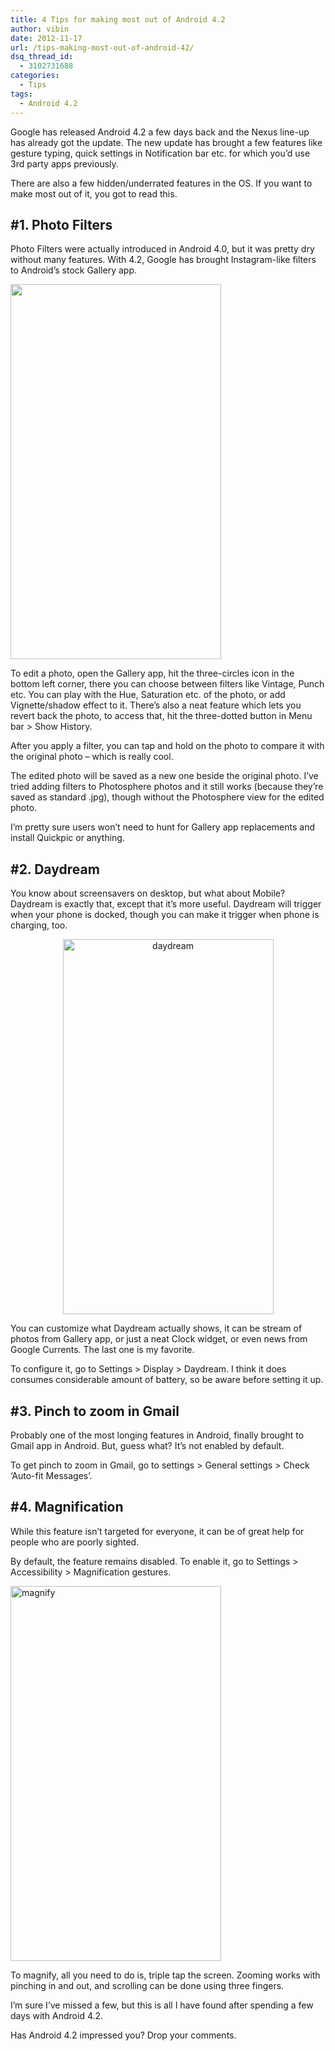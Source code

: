 ```yaml
---
title: 4 Tips for making most out of Android 4.2
author: vibin
date: 2012-11-17
url: /tips-making-most-out-of-android-42/
dsq_thread_id:
  - 3102731688
categories:
  - Tips
tags:
  - Android 4.2
---
```

Google has released Android 4.2 a few days back and the Nexus line-up has already got the update. The new update has brought a few features like gesture typing, quick settings in Notification bar etc. for which you&#8217;d use 3rd party apps previously.

There are also a few hidden/underrated features in the OS. If you want to make most out of it, you got to read this.

## #1. Photo Filters

Photo Filters were actually introduced in Android 4.0, but it was pretty dry without many features. With 4.2, Google has brought Instagram-like filters to Android&#8217;s stock Gallery app.

[<img class="aligncenter size-medium wp-image-68402" title="Gallery" src="http://cdn.devilsworkshop.org/files/2012/11/Gallery-337x600.png" alt="" width="337" height="600" />][1]

To edit a photo, open the Gallery app, hit the three-circles icon in the bottom left corner, there you can choose between filters like Vintage, Punch etc. You can play with the Hue, Saturation etc. of the photo, or add Vignette/shadow effect to it. There&#8217;s also a neat feature which lets you revert back the photo, to access that, hit the three-dotted button in Menu bar > Show History.

After you apply a filter, you can tap and hold on the photo to compare it with the original photo &#8211; which is really cool.

The edited photo will be saved as a new one beside the original photo. I&#8217;ve tried adding filters to Photosphere photos and it still works (because they&#8217;re saved as standard .jpg), though without the Photosphere view for the edited photo.

I&#8217;m pretty sure users won&#8217;t need to hunt for Gallery app replacements and install Quickpic or anything.

## #2. Daydream

You know about screensavers on desktop, but what about Mobile? Daydream is exactly that, except that it&#8217;s more useful. Daydream will trigger when your phone is docked, though you can make it trigger when phone is charging, too.

<p style="text-align: center;">
  <a href="http://cdn.devilsworkshop.org/files/2012/11/Daydream.png"><img class="aligncenter" title="Daydream" src="http://cdn.devilsworkshop.org/files/2012/11/Daydream-337x600.png" alt="daydream" width="337" height="600" /></a>
</p>

You can customize what Daydream actually shows, it can be stream of photos from Gallery app, or just a neat Clock widget, or even news from Google Currents. The last one is my favorite.

To configure it, go to Settings > Display > Daydream. I think it does consumes considerable amount of battery, so be aware before setting it up.

## #3. Pinch to zoom in Gmail

Probably one of the most longing features in Android, finally brought to Gmail app in Android. But, guess what? It&#8217;s not enabled by default.

To get pinch to zoom in Gmail, go to settings > General settings > Check &#8216;Auto-fit Messages&#8217;.

## #4. Magnification

While this feature isn&#8217;t targeted for everyone, it can be of great help for people who are poorly sighted.

By default, the feature remains disabled. To enable it, go to Settings > Accessibility > Magnification gestures.

[<img class="aligncenter size-medium wp-image-68403" title="Magnification" src="http://cdn.devilsworkshop.org/files/2012/11/Magnification-337x600.png" alt="magnify" width="337" height="600" />][2]

To magnify, all you need to do is, triple tap the screen. Zooming works with pinching in and out, and scrolling can be done using three fingers.

I&#8217;m sure I&#8217;ve missed a few, but this is all I have found after spending a few days with Android 4.2.

Has Android 4.2 impressed you? Drop your comments.

 [1]: http://cdn.devilsworkshop.org/files/2012/11/Gallery.png
 [2]: http://cdn.devilsworkshop.org/files/2012/11/Magnification.png
